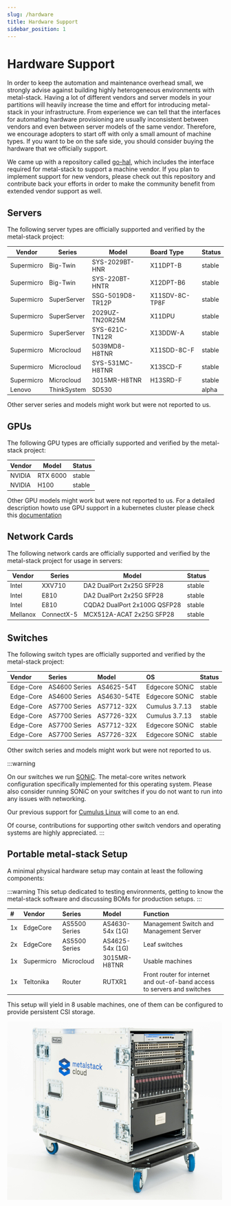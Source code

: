 ```yaml
---
slug: /hardware
title: Hardware Support
sidebar_position: 1
---
```


# Hardware Support

In order to keep the automation and maintenance overhead small, we strongly advise against building highly heterogeneous environments with metal-stack. Having a lot of different vendors and server models in your partitions will heavily increase the time and effort for introducing metal-stack in your infrastructure. From experience we can tell that the interfaces for automating hardware provisioning are usually inconsistent between vendors and even between server models of the same vendor. Therefore, we encourage adopters to start off with only a small amount of machine types. If you want to be on the safe side, you should consider buying the hardware that we officially support.

We came up with a repository called [go-hal](https://github.com/metal-stack/go-hal), which includes the interface required for metal-stack to support a machine vendor. If you plan to implement support for new vendors, please check out this repository and contribute back your efforts in order to make the community benefit from extended vendor support as well.

## Servers

The following server types are officially supported and verified by the metal-stack project:

| Vendor     | Series      | Model            | Board Type     | Status |
|------------|-------------|------------------|:---------------|:-------|
| Supermicro | Big-Twin    | SYS-2029BT-HNR   | X11DPT-B       | stable |
| Supermicro | Big-Twin    | SYS-220BT-HNTR   | X12DPT-B6      | stable |
| Supermicro | SuperServer | SSG-5019D8-TR12P | X11SDV-8C-TP8F | stable |
| Supermicro | SuperServer | 2029UZ-TN20R25M  | X11DPU         | stable |
| Supermicro | SuperServer | SYS-621C-TN12R   | X13DDW-A       | stable |
| Supermicro | Microcloud  | 5039MD8-H8TNR    | X11SDD-8C-F    | stable |
| Supermicro | Microcloud  | SYS-531MC-H8TNR  | X13SCD-F       | stable |
| Supermicro | Microcloud  | 3015MR-H8TNR     | H13SRD-F       | stable |
| Lenovo     | ThinkSystem | SD530            |                | alpha  |

Other server series and models might work but were not reported to us.

## GPUs

The following GPU types are officially supported and verified by the metal-stack project:

| Vendor | Model    | Status |
|--------|----------|:-------|
| NVIDIA | RTX 6000 | stable |
| NVIDIA | H100     | stable |

Other GPU models might work but were not reported to us. For a detailed description howto use GPU support in a kubernetes cluster please check this [documentation](../05-Concepts/04-Kubernetes/06-gpu-workers.md)

## Network Cards

The following network cards are officially supported and verified by the metal-stack project for usage in servers:

| Vendor   | Series     | Model                        | Status |
|----------|------------|------------------------------|:-------|
| Intel    | XXV710     | DA2 DualPort 2x25G SFP28     | stable |
| Intel    | E810       | DA2 DualPort 2x25G SFP28     | stable |
| Intel    | E810       | CQDA2 DualPort 2x100G QSFP28 | stable |
| Mellanox | ConnectX-5 | MCX512A-ACAT 2x25G SFP28     | stable |

## Switches

The following switch types are officially supported and verified by the metal-stack project:

| Vendor    | Series        | Model       | OS             | Status |
|:----------|:--------------|:------------|:---------------|:-------|
| Edge-Core | AS4600 Series | AS4625-54T  | Edgecore SONiC | stable |
| Edge-Core | AS4600 Series | AS4630-54TE | Edgecore SONiC | stable |
| Edge-Core | AS7700 Series | AS7712-32X  | Cumulus 3.7.13 | stable |
| Edge-Core | AS7700 Series | AS7726-32X  | Cumulus 3.7.13 | stable |
| Edge-Core | AS7700 Series | AS7712-32X  | Edgecore SONiC | stable |
| Edge-Core | AS7700 Series | AS7726-32X  | Edgecore SONiC | stable |

Other switch series and models might work but were not reported to us.

:::warning

On our switches we run [SONiC](https://sonicfoundation.dev). The metal-core writes network configuration specifically implemented for this operating system. Please also consider running SONiC on your switches if you do not want to run into any issues with networking.

Our previous support for [Cumulus Linux](hhttps://www.nvidia.com/en-us/networking/ethernet-switching/cumulus-linux/) will come to an end.

Of course, contributions for supporting other switch vendors and operating systems are highly appreciated.
:::
## Portable metal-stack Setup

A minimal physical hardware setup may contain at least the following components:

:::warning
This setup dedicated to testing environments, getting to know the metal-stack software and discussing BOMs for production setups.
:::

| #  | Vendor     | Series        | Model               | Function                                                                 |
|:---|:-----------|:--------------|:--------------------|:-------------------------------------------------------------------------|
| 1x | EdgeCore   | AS5500 Series | AS4630-54x (1G)     | Management Switch and Management Server                                  |
| 2x | EdgeCore   | AS5500 Series | AS4625-54x (1G)     | Leaf switches                                                            |
| 1x | Supermicro | Microcloud    | 3015MR-H8TNR        | Usable machines                                                          |
| 1x | Teltonika  | Router        | RUTXR1              | Front router for internet and out-of-band access to servers and switches |

This setup will yield in 8 usable machines, one of them can be configured to provide persistent CSI storage.

![Portable metal-stack Setup](starter.jpg)
